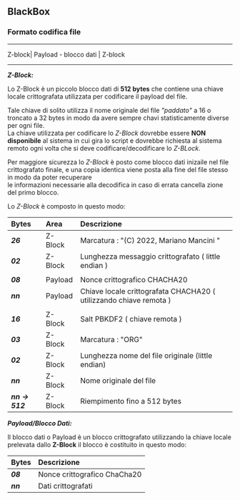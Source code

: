 ## BlackBox 

### Formato codifica file
***
 Z-block| Payload - blocco dati | Z-block
***
 ___Z-Block:___

Lo Z-Block è un piccolo blocco dati di __512 bytes__ che contiene una chiave locale crittografata utilizzata per codificare il payload del file.

Tale chiave di solito utilizza il nome originale del file _"paddato"_ a 16 o troncato a 32 bytes in modo da avere sempre chavi statisticamente diverse per ogni file.  
La chiave utilizzata per codificare lo _Z-Block_ dovrebbe essere __NON disponibile__ al sistema in cui gira lo script
e dovrebbe richiesta al sistema remoto ogni volta che si deve codificare/decodificare lo _Z-BLock_.

Per maggiore sicurezza lo _Z-Block_ è posto come blocco dati inizaile nel file crittografato finale,  e una copia identica
viene posta alla fine del file stesso in modo da poter recuperare  
le informazioni necessarie alla decodifica in caso di errata cancella zione del primo blocco.

Lo _Z-Block_ è composto in questo modo:

| Bytes          | Area    | Descrizione                                                        |
|:---------------|:--------|:-------------------------------------------------------------------| 
| ___26___       | Z-Block | Marcatura : "(C) 2022, Mariano Mancini "                           | 
| ___02___       | Z-Block | Lunghezza messaggio crittografato ( little endian )                
|                |         |
| ___08___       | Payload | Nonce crittografico CHACHA20                                       ||
| ___nn___       | Payload | Chiave locale crittografata CHACHA20 ( utilizzando chiave remota ) 
|                |         |
| ___16___       | Z-Block | Salt PBKDF2 ( chiave remota )                                                       
| ___03___       | Z-Block | Marcatura : "ORG"                                                  
| ___02___       | Z-Block | Lunghezza nome del file originale (little endian)                  
| ___nn___       | Z-Block | Nome originale del file                                            
| ___nn -> 512___ | Z-Block | Riempimento fino a 512 bytes                                       

___Payload/Blocco Dati:___  

Il blocco dati o Payload è un blocco crittografato utilizzando la chiave locale prelevata 
dallo __Z-Block__ il blocco è costituito in questo modo:

| Bytes    | Descrizione
|:---------| :-----
| ___08___ | Nonce crittografico ChaCha20
| ___nn___ | Dati crittografati